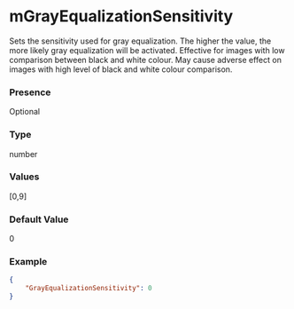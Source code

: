 # mGrayEqualizationSensitivity

Sets the sensitivity used for gray equalization. The higher the value, the more likely gray equalization will be activated. Effective for images with low comparison between black and white colour. May cause adverse effect on images with high level of black and white colour comparison. 

### Presence

Optional

### Type

number

### Values

[0,9]

### Default Value

0

### Example

```JSON
{
    "GrayEqualizationSensitivity": 0
}
```